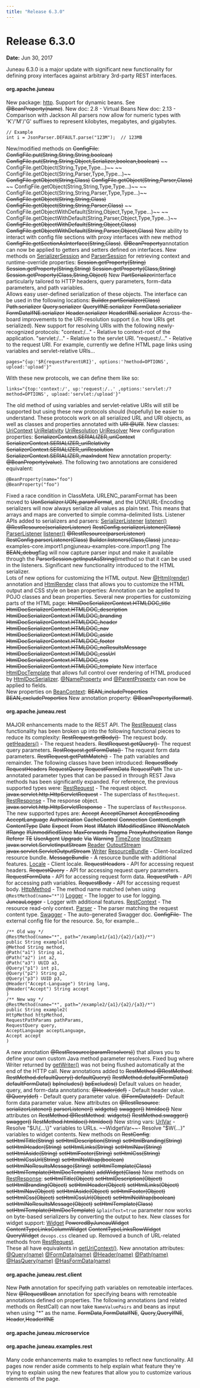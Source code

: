 ```yaml
---
title: "Release 6.3.0"
---
```


# Release 6.3.0

**Date:** Jun 30, 2017

Juneau 6.3.0 is a major update with significant new functionality for defining proxy interfaces against
arbitrary 3rd-party REST interfaces.

#### org.apache.juneau

New package:  [http]({{API_DOCS}}/org/apache/juneau/http.html).
Support for dynamic beans.  See ~~@BeanProperty(name)~~.
New doc: 2.8 - Virtual Beans
New doc: 2.13 - Comparison with Jackson
All parsers now allow for numeric types with 'K'/'M'/'G' suffixes to represent
kilobytes, megabytes, and gigabytes.

```text
// Example
int i = JsonParser.DEFAULT.parse("123M");  // 123MB
```

New/modified methods on ~~ConfigFile~~:
~~ConfigFile.put(String,String,String,boolean)~~
~~ConfigFile.put(String,String,Object,Serializer,boolean,boolean)~~
~~ ConfigFile.getObject(String,Type,Type...)~~
~~ ConfigFile.getObject(String,Parser,Type,Type...)~~
~~ConfigFile.getObject(String,Class)~~
~~ConfigFile.getObject(String,Parser,Class)~~
~~ ConfigFile.getObject(String,String,Type,Type...)~~
~~ ConfigFile.getObject(String,String,Parser,Type,Type...)~~
~~ConfigFile.getObject(String,String,Class)~~
~~ConfigFile.getObject(String,String,Parser,Class)~~
~~ ConfigFile.getObjectWithDefault(String,Object,Type,Type...)~~
~~ ConfigFile.getObjectWithDefault(String,Parser,Object,Type,Type...)~~
~~ConfigFile.getObjectWithDefault(String,Object,Class)~~
~~ConfigFile.getObjectWithDefault(String,Parser,Object,Class)~~
New ability to interact with config file sections with proxy interfaces with new method ~~ConfigFile.getSectionAsInterface(String,Class)~~.
~~@BeanProperty~~annotation can now be applied to getters
and setters defined on interfaces.
New methods on [SerializerSession]({{API_DOCS}}/org/apache/juneau/serializer/SerializerSession.html) and [ParserSession]({{API_DOCS}}/org/apache/juneau/parser/ParserSession.html)
for retrieving context and runtime-override properties:
~~Session.getProperty(String)~~
~~Session.getProperty(String,String)~~
~~Session.getProperty(Class,String)~~
~~Session.getProperty(Class,String,Object)~~
New ~~PartSerializer~~interface particularly tailored to HTTP
headers, query parameters, form-data parameters, and path variables.  
Allows easy user-defined serialization of these objects.
The interface can be used in the following locations:
~~Builder.partSerializer(Class)~~
~~Path.serializer~~
~~Query.serializer~~
~~QueryIfNE.serializer~~
~~FormData.serializer~~
~~FormDataIfNE.serializer~~
~~Header.serializer~~
~~HeaderIfNE.serializer~~
Across-the-board improvements to the URI-resolution support (i.e. how URIs get serialized).
New support for resolving URIs with the following newly-recognized protocols:
"context:/..." - Relative to context-root of the application.
"servlet:/..." - Relative to the servlet URI.
"request:/..." - Relative to the request URI.
For example, currently we define HTML page links using variables and servlet-relative URIs...

```text
pages="{up:'$R{requestParentURI}', options:'?method=OPTIONS', upload:'upload'}"
```

With these new protocols, we can define them like so:

```text
links="{top:'context:/', up:'request:/..' ,options:'servlet:/?method=OPTIONS', upload:'servlet:/upload'}"
```

The old method of using variables and servlet-relative URIs will still be supported but using 
these new protocols should (hopefully) be easier to understand.
These protocols work on all serialized URL and URI objects, as well as classes and properties 
annotated with ~~URI @URI~~.
New classes:
[UriContext]({{API_DOCS}}/org/apache/juneau/UriContext.html)
[UriRelativity]({{API_DOCS}}/org/apache/juneau/UriRelativity.html)
[UriResolution]({{API_DOCS}}/org/apache/juneau/UriResolution.html)
[UriResolver]({{API_DOCS}}/org/apache/juneau/UriResolver.html)
New configuration properties:
~~SerializerContext.SERIALIZER_uriContext~~
~~SerializerContext.SERIALIZER_uriRelativity~~
~~SerializerContext.SERIALIZER_uriResolution~~
~~SerializerContext.SERIALIZER_maxIndent~~
New annotation property: ~~@BeanProperty(value)~~.
The following two annotations are considered equivalent:

```text
@BeanProperty(name="foo")
@BeanProperty("foo")
```

Fixed a race condition in ClassMeta.
URLENC_paramFormat has been moved to ~~UonSerializer.UON_paramFormat~~, 
and the UON/URL-Encoding serializers will now always serialize all values as plain text.
This means that arrays and maps are converted to simple comma-delimited lists.
Listener APIs added to serializers and parsers:
[SerializerListener]({{API_DOCS}}/org/apache/juneau/serializer/SerializerListener.html)
[listener()]({{API_DOCS}}/org/apache/juneau/serializer/Serializer/Builder.html#listener(Class))
~~@RestResource(serializerListener)~~
~~RestConfig.serializerListener(Class)~~
[ParserListener]({{API_DOCS}}/org/apache/juneau/parser/ParserListener.html)
[listener()]({{API_DOCS}}/org/apache/juneau/parser/Parser/Builder.html#listener(Class))
~~@RestResource(parserListener)~~
~~RestConfig.parserListener(Class)~~
~~Builder.listeners(Class,Class)~~
juneau-examples-core.import1.pngjuneau-examples-core.import1.png
The ~~BEAN_debug~~flag will now capture parser input and make it
available through the ~~ParserSession.getInputAsString()~~method so that it can be used
in the listeners.
Significant new functionality introduced to the HTML serializer.  
Lots of new options for customizing the HTML output.
New [@Html(render)]({{API_DOCS}}/org/apache/juneau/html/annotation/Html.html#render()) annotation and [HtmlRender]({{API_DOCS}}/org/apache/juneau/html/HtmlRender.html) class that allows you
to customize the HTML output and CSS style on bean properties:
Annotation can be applied to POJO classes and bean properties.
Several new properties for customizing parts of the HTML page:
~~HtmlDocSerializerContext.HTMLDOC_title~~
~~HtmlDocSerializerContext.HTMLDOC_description~~
~~HtmlDocSerializerContext.HTMLDOC_branding~~
~~HtmlDocSerializerContext.HTMLDOC_header~~
~~HtmlDocSerializerContext.HTMLDOC_nav~~
~~HtmlDocSerializerContext.HTMLDOC_aside~~
~~HtmlDocSerializerContext.HTMLDOC_footer~~
~~HtmlDocSerializerContext.HTMLDOC_noResultsMessage~~
~~HtmlDocSerializerContext.HTMLDOC_cssUrl~~
~~HtmlDocSerializerContext.HTMLDOC_css~~
~~HtmlDocSerializerContext.HTMLDOC_template~~
New interface [HtmlDocTemplate]({{API_DOCS}}/org/apache/juneau/html/HtmlDocTemplate.html) that allows full control over rendering
of HTML produced by [HtmlDocSerializer]({{API_DOCS}}/org/apache/juneau/html/HtmlDocSerializer.html).
[@NameProperty]({{API_DOCS}}/org/apache/juneau/annotation/NameProperty.html) and [@ParentProperty]({{API_DOCS}}/org/apache/juneau/annotation/ParentProperty.html)
can now be applied to fields.  
New properties on [BeanContext]({{API_DOCS}}/org/apache/juneau/BeanContext.html):
~~BEAN_includeProperties~~
~~BEAN_excludeProperties~~
New annotation property: ~~@BeanProperty(format)~~.

#### org.apache.juneau.rest

MAJOR enhancements made to the REST API.
The [RestRequest]({{API_DOCS}}/org/apache/juneau/rest/RestRequest.html) class functionality has been broken up into the following
functional pieces to reduce its complexity:
~~RestRequest.getBody()~~- The request body.
[getHeaders()]({{API_DOCS}}/org/apache/juneau/rest/RestRequest.html#getHeaders()) - The request headers.
~~RestRequest.getQuery()~~- The request query parameters.
~~RestRequest.getFormData()~~- The request form data parameters.
~~RestRequest.getPathMatch()~~ - The path variables and remainder.
The following classes have been introduced:
~~RequestBody~~
~~RequestHeaders~~
~~RequestQuery~~
~~RequestFormData~~
~~RequestPath~~
The un-annotated parameter types that can be passed in through REST Java methods has been significantly expanded.
For reference, the previous supported types were:
[RestRequest]({{API_DOCS}}/org/apache/juneau/rest/RestRequest.html) - The request object.
~~javax.servlet.http.HttpServletRequest~~ - The superclass of `RestRequest`.
[RestResponse]({{API_DOCS}}/org/apache/juneau/rest/RestResponse.html) - The response object.
~~javax.servlet.http.HttpServletResponse~~ - The superclass of `RestResponse`.
The new supported types are:
~~Accept~~
~~AcceptCharset~~
~~AcceptEncoding~~
~~AcceptLanguage~~
~~Authorization~~
~~CacheControl~~
~~Connection~~
~~ContentLength~~
~~ContentType~~
~~Date~~
~~Expect~~
~~From~~
~~Host~~
~~IfMatch~~
~~IfModifiedSince~~
~~IfNoneMatch~~
~~IfRange~~
~~IfUnmodifiedSince~~
~~MaxForwards~~
~~Pragma~~
~~ProxyAuthorization~~
~~Range~~
~~Referer~~
~~TE~~
~~UserAgent~~
~~Upgrade~~
~~Via~~
~~Warning~~
[TimeZone]({{API_DOCS}}/java/util/TimeZone.html)
[InputStream]({{API_DOCS}}/java/io/InputStream.html)
~~javax.servlet.ServletInputStream~~
[Reader]({{API_DOCS}}/java/io/Reader.html)
[OutputStream]({{API_DOCS}}/java/io/OutputStream.html)
~~javax.servlet.ServletOutputStream~~
[Writer]({{API_DOCS}}/java/io/Writer.html)
[ResourceBundle]({{API_DOCS}}/java/util/ResourceBundle.html) - Client-localized resource bundle.
~~MessageBundle~~ - A resource bundle with additional features.
[Locale]({{API_DOCS}}/java/util/Locale.html) - Client locale.
~~RequestHeaders~~ - API for accessing request headers.
~~RequestQuery~~ - API for accessing request query parameters.
~~RequestFormData~~ - API for accessing request form data.
~~RequestPath~~ - API for accessing path variables.
~~RequestBody~~ - API for accessing request body.
[HttpMethod]({{API_DOCS}}/org/apache/juneau/http/HttpMethod.html) - The method name matched (when using `@RestMethod(name="*")`)
[Logger]({{API_DOCS}}/java/util/logging/Logger.html) - The logger to use for logging.
~~JuneauLogger~~ - Logger with additional features.
[RestContext]({{API_DOCS}}/org/apache/juneau/rest/RestContext.html) - The resource read-only context.
[Parser]({{API_DOCS}}/org/apache/juneau/parser/Parser.html) - The parser matching the request content type.
[Swagger]({{API_DOCS}}/org/apache/juneau/dto/swagger/Swagger.html) - The auto-generated Swagger doc.
~~ConfigFile~~- The external config file for the resource.
So, for example...

```text
/** Old way */ 
@RestMethod(name="*", path="/example1/{a1}/{a2}/{a3}/*") 
public String example1( 
@Method String method, 
@Path("a1") String a1, 
@Path("a2") int a2, 
@Path("a3") UUID a3, 
@Query("p1") int p1, 
@Query("p2") String p2, 
@Query("p3") UUID p3, 
@Header("Accept-Language") String lang, 
@Header("Accept") String accept 
) 
/** New way */ 
@RestMethod(name="*", path="/example2/{a1}/{a2}/{a3}/*") 
public String example2(
HttpMethod httpMethod,
RequestPathParams pathParams,
RequestQuery query,
AcceptLanguage acceptLanguage,
Accept accept
)
```

A new annotation ~~@RestResource(paramResolvers)~~\}
that allows you to define your own custom Java method parameter resolvers.
Fixed bug where Writer returned by [getWriter()]({{API_DOCS}}/org/apache/juneau/rest/RestResponse.html#getWriter()) was not being flushed automatically
at the end of the HTTP call.
New annotations added to ~~RestMethod @RestMethod~~:
~~RestMethod.defaultQuery() defaultQuery()~~
~~RestMethod.defaultFormData() defaultFormData()~~
~~bpIncludes()~~
~~bpExcludes()~~
Default values on header, query, and form-data annotations:
~~@Header(def)~~ - Default header value.
~~@Query(def)~~ - Default query parameter value.
~~@FormData(def)~~- Default form data parameter value.
New attributes on ~~@RestResource~~:
~~serializerListener()~~
~~parserListener()~~
~~widgets()~~
~~swagger()~~
~~htmldoc()~~
New attributes on ~~RestMethod @RestMethod~~:
~~widgets()~~
~~RestMethod.swagger() swagger()~~
~~RestMethod.htmldoc() htmldoc()~~
New string vars:
[UrlVar]({{API_DOCS}}/org/apache/juneau/rest/vars/UrlVar.html) - Resolve "$U\{...\}" variables to URLs.
~~WidgetVar~~- Resolve "$W\{...\}" variables to widget contents.
New methods on ~~RestConfig~~:
~~setHtmlTitle(String)~~
~~setHtmlDescription(String)~~
~~setHtmlBranding(String)~~
~~setHtmlHeader(String)~~
~~setHtmlLinks(String)~~
~~setHtmlNav(String)~~
~~setHtmlAside(String)~~
~~setHtmlFooter(String)~~
~~setHtmlCss(String)~~
~~setHtmlCssUrl(String)~~
~~setHtmlNoWrap(boolean)~~
~~setHtmlNoResultsMessage(String)~~
~~setHtmlTemplate(Class)~~
~~setHtmlTemplate(HtmlDocTemplate)~~
~~addWidget(Class)~~
New methods on [RestResponse]({{API_DOCS}}/org/apache/juneau/rest/RestResponse.html):
~~setHtmlTitle(Object)~~
~~setHtmlDescription(Object)~~
~~setHtmlBranding(Object)~~
~~setHtmlHeader(Object)~~
~~setHtmlLinks(Object)~~
~~setHtmlNav(Object)~~
~~setHtmlAside(Object)~~
~~setHtmlFooter(Object)~~
~~setHtmlCss(Object)~~
~~setHtmlCssUrl(Object)~~
~~setHtmlNoWrap(boolean)~~
~~setHtmlNoResultsMessage(Object)~~
~~setHtmlTemplate(Class)~~
~~setHtmlTemplate(HtmlDocTemplate)~~
`&plainText=true` parameter now works on byte-based serializers by converting the output to hex.
New classes for widget support:
[Widget]({{API_DOCS}}/org/apache/juneau/rest/widget/Widget.html)
~~PoweredByJuneauWidget~~
~~ContentTypeLinksColumnWidget~~
~~ContentTypeLinksRowWidget~~
~~QueryWidget~~
`devops.css` cleaned up.
Removed a bunch of URL-related methods from [RestRequest]({{API_DOCS}}/org/apache/juneau/rest/RestRequest.html).  
These all have equivalents in [getUriContext()]({{API_DOCS}}/org/apache/juneau/rest/RestRequest.html#getUriContext()).
New annotation attributes:
[@Query(name)]({{API_DOCS}}/org/apache/juneau/http/annotation/Query.html#name())
[@FormData(name)]({{API_DOCS}}/org/apache/juneau/http/annotation/FormData.html#name())
[@Header(name)]({{API_DOCS}}/org/apache/juneau/http/annotation/Header.html#name())
[@Path(name)]({{API_DOCS}}/org/apache/juneau/http/annotation/Path.html#name())
[@HasQuery(name)]({{API_DOCS}}/org/apache/juneau/http/annotation/HasQuery.html#name())
[@HasFormData(name)]({{API_DOCS}}/org/apache/juneau/http/annotation/HasFormData.html#name())

#### org.apache.juneau.rest.client

New ~~Path~~ annotation for specifying path variables on remoteable interfaces.
New ~~@RequestBean~~ annotation for specifying beans with remoteable annotations
defined on properties.
The following annotations (and related methods on RestCall) can now take `NameValuePairs` and beans as input 
when using "*" as the name.
~~FormData~~,~~FormDataIfNE~~,
~~Query~~,~~QueryIfNE~~,
~~Header~~,~~HeaderIfNE~~ 

#### org.apache.juneau.microservice

#### org.apache.juneau.examples.rest

Many code enhancements make to examples to reflect new functionality.
All pages now render aside comments to help explain what feature they're trying to explain using the 
new features that allow you to customize various elements of the page.
